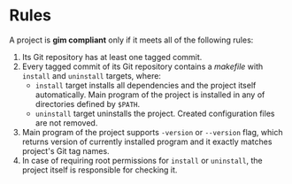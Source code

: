 # Rules

A project is **gim compliant** only if it meets all of the following rules:

1. Its Git repository has at least one tagged commit.
2. Every tagged commit of its Git repository contains a *makefile* with `install` and `uninstall` targets, where:
   * `install` target installs all dependencies and the project itself automatically. Main program of the project is installed in any of directories defined by `$PATH`.
   * `uninstall` target uninstalls the project. Created configuration files are not removed.
3. Main program of the project supports `-version` or `--version` flag, which returns version of currently installed program and it exactly matches project's Git tag names.
4. In case of requiring root permissions for `install` or `uninstall`, the project itself is responsible for checking it.
